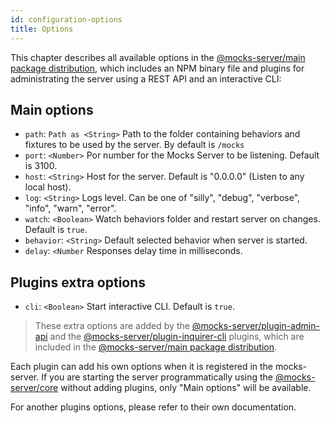 ```yaml
---
id: configuration-options
title: Options
---
```


This chapter describes all available options in the [@mocks-server/main package distribution](https://www.npmjs.com/package/@mocks-server/main), which includes an NPM binary file and plugins for administrating the server using a REST API and an interactive CLI:

## Main options

* `path`: `Path as <String>` Path to the folder containing behaviors and fixtures to be used by the server. By default is `/mocks`
* `port`: `<Number>` Por number for the Mocks Server to be listening. Default is 3100.
* `host`: `<String>` Host for the server. Default is "0.0.0.0" (Listen to any local host).
* `log`: `<String>` Logs level. Can be one of "silly", "debug", "verbose", "info", "warn", "error".
* `watch`: `<Boolean>` Watch behaviors folder and restart server on changes. Default is `true`.
* `behavior`: `<String>` Default selected behavior when server is started.
* `delay`: `<Number` Responses delay time in milliseconds.

## Plugins extra options

* `cli`: `<Boolean>` Start interactive CLI. Default is `true`.

> These extra options are added by the [@mocks-server/plugin-admin-api](https://www.npmjs.com/package/@mocks-server/plugin-admin-api) and the [@mocks-server/plugin-inquirer-cli](https://www.npmjs.com/package/@mocks-server/plugin-inquirer-cli) plugins, which are included in the [@mocks-server/main package distribution](https://www.npmjs.com/package/@mocks-server/main).

Each plugin can add his own options when it is registered in the mocks-server. If you are starting the server programmatically using the [@mocks-server/core](https://www.npmjs.com/package/@mocks-server/core) without adding plugins, only "Main options" will be available.

For another plugins options, please refer to their own documentation.
